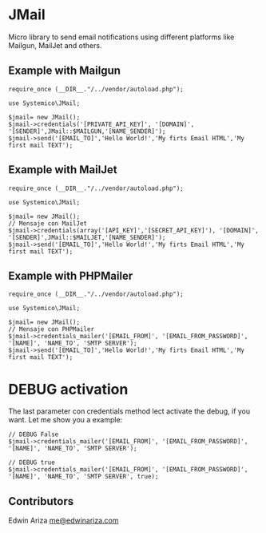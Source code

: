 # JMail
Micro library to send email notifications using different platforms like Mailgun, MailJet and others.

## Example with Mailgun
    require_once (__DIR__."/../vendor/autoload.php");

    use Systemico\JMail;

    $jmail= new JMail();
    $jmail->credentials('[PRIVATE_API_KEY]', '[DOMAIN]', '[SENDER]',JMail::$MAILGUN,'[NAME_SENDER]');
    $jmail->send('[EMAIL_TO]','Hello World!','My firts Email HTML','My first mail TEXT');

## Example with MailJet
    require_once (__DIR__."/../vendor/autoload.php");

    use Systemico\JMail;

    $jmail= new JMail();
    // Mensaje con MailJet
    $jmail->credentials(array('[API_KEY]','[SECRET_API_KEY]'), '[DOMAIN]', '[SENDER]',JMail::$MAILJET,'[NAME_SENDER]');
    $jmail->send('[EMAIL_TO]','Hello World!','My firts Email HTML','My first mail TEXT');

## Example with PHPMailer
    require_once (__DIR__."/../vendor/autoload.php");

    use Systemico\JMail;

    $jmail= new JMail();
    // Mensaje con PHPMailer
    $jmail->credentials_mailer('[EMAIL_FROM]', '[EMAIL_FROM_PASSWORD]', '[NAME]', 'NAME_TO', 'SMTP SERVER');
    $jmail->send('[EMAIL_TO]','Hello World!','My firts Email HTML','My first mail TEXT');

# DEBUG activation
The last parameter con credentials method lect activate the debug, if you want. Let me show you a example:

    // DEBUG False
    $jmail->credentials_mailer('[EMAIL_FROM]', '[EMAIL_FROM_PASSWORD]', '[NAME]', 'NAME_TO', 'SMTP SERVER');

    // DEBUG true
    $jmail->credentials_mailer('[EMAIL_FROM]', '[EMAIL_FROM_PASSWORD]', '[NAME]', 'NAME_TO', 'SMTP SERVER', true);

## Contributors
Edwin Ariza <me@edwinariza.com>
